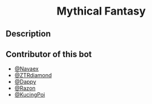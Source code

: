 <h1 align="center">Mythical Fantasy</h1>
<h2>Description</h2>
<h2>Contributor of this bot</h2>

- <a href="https://github.com/Navaex/">@Navaex</a>
- <a href="https://discord.com/users/776443229893034064/">@ZTRdiamond</a>
- <a href="https://discord.com/users/922265700876304425/">@Dappy</a>
- <a href="https://discord.com/users/907511417429700608/">@Razon</a>
- <a href="https://discord.com/users/882437979409362944">@KucingPoi</a>
